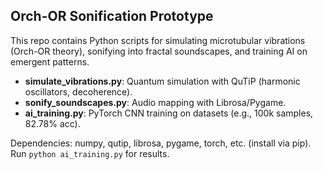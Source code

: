 ## Orch-OR Sonification Prototype
This repo contains Python scripts for simulating microtubular vibrations (Orch-OR theory), sonifying into fractal soundscapes, and training AI on emergent patterns.

- **simulate_vibrations.py**: Quantum simulation with QuTiP (harmonic oscillators, decoherence).
- **sonify_soundscapes.py**: Audio mapping with Librosa/Pygame.
- **ai_training.py**: PyTorch CNN training on datasets (e.g., 100k samples, 82.78% acc).

Dependencies: numpy, qutip, librosa, pygame, torch, etc. (install via pip).
Run `python ai_training.py` for results.
